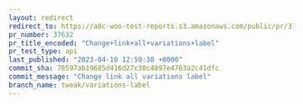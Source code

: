 ```yaml
---
layout: redirect
redirect_to: https://a8c-woo-test-reports.s3.amazonaws.com/public/pr/37632/api/index.html
pr_number: 37632
pr_title_encoded: "Change+link+all+variations+label"
pr_test_type: api
last_published: "2023-04-10 12:59:38 +0000"
commit_sha: 78597ab19685d416d27c30c4897e4763a2c41dfc
commit_message: "Change link all variations label"
branch_name: tweak/variations-label
---
```

